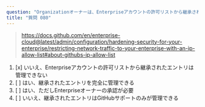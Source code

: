 ```yaml
---
question: "Organizationオーナーは、Enterpriseアカウントの許可リストから継承されたIP許可リストのエントリを管理できますか？"
title: "質問 080"
---
```


> https://docs.github.com/en/enterprise-cloud@latest/admin/configuration/hardening-security-for-your-enterprise/restricting-network-traffic-to-your-enterprise-with-an-ip-allow-list#about-githubs-ip-allow-list
1. [x] いいえ、Enterpriseアカウントの許可リストから継承されたエントリは管理できない
1. [ ] はい、継承されたエントリを完全に管理できる
1. [ ] はい、ただしEnterpriseオーナーの承認が必要
1. [ ] いいえ、継承されたエントリはGitHubサポートのみが管理できる